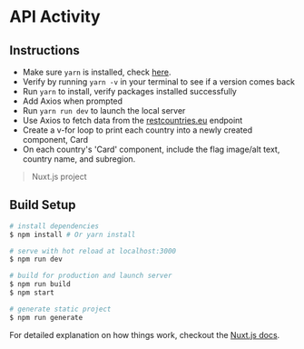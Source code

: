# API Activity

## Instructions
* Make sure `yarn` is installed, check [here](https://yarnpkg.com/lang/en/docs/install/).
* Verify by running `yarn -v` in your terminal to see if a version comes back
* Run `yarn` to install, verify packages installed successfully
* Add Axios when prompted
* Run `yarn run dev` to launch the local server
* Use Axios to fetch data from the [restcountries.eu](https://restcountries.eu/#api-endpoints-region) endpoint
* Create a v-for loop to print each country into a newly created component, Card
* On each country's 'Card' component, include the flag image/alt text, country name, and subregion. 


> Nuxt.js project

## Build Setup

``` bash
# install dependencies
$ npm install # Or yarn install

# serve with hot reload at localhost:3000
$ npm run dev

# build for production and launch server
$ npm run build
$ npm start

# generate static project
$ npm run generate
```

For detailed explanation on how things work, checkout the [Nuxt.js docs](https://github.com/nuxt/nuxt.js).

